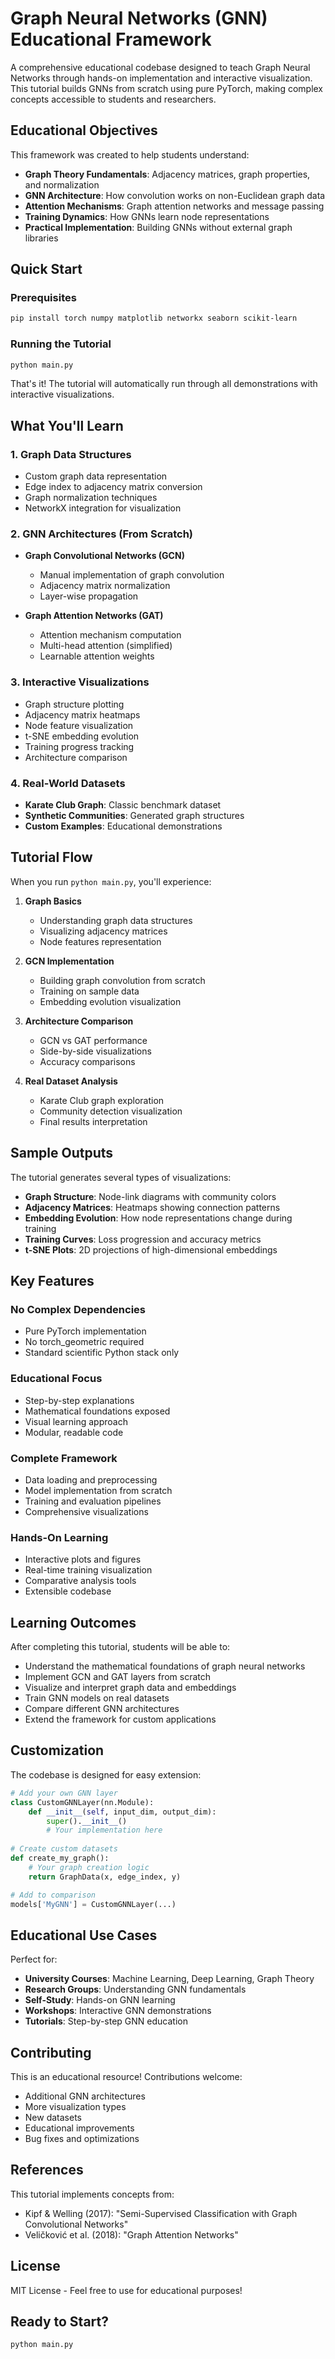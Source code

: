 #  Graph Neural Networks (GNN) Educational Framework

A comprehensive educational codebase designed to teach Graph Neural Networks through hands-on implementation and interactive visualization. This tutorial builds GNNs from scratch using pure PyTorch, making complex concepts accessible to students and researchers.

##  Educational Objectives

This framework was created to help students understand:
- **Graph Theory Fundamentals**: Adjacency matrices, graph properties, and normalization
- **GNN Architecture**: How convolution works on non-Euclidean graph data
- **Attention Mechanisms**: Graph attention networks and message passing
- **Training Dynamics**: How GNNs learn node representations
- **Practical Implementation**: Building GNNs without external graph libraries

##  Quick Start

### Prerequisites
```bash
pip install torch numpy matplotlib networkx seaborn scikit-learn
```

### Running the Tutorial
```bash
python main.py
```

That's it! The tutorial will automatically run through all demonstrations with interactive visualizations.

##  What You'll Learn

### 1. **Graph Data Structures**
- Custom graph data representation
- Edge index to adjacency matrix conversion
- Graph normalization techniques
- NetworkX integration for visualization

### 2. **GNN Architectures (From Scratch)**
- **Graph Convolutional Networks (GCN)**
  - Manual implementation of graph convolution
  - Adjacency matrix normalization
  - Layer-wise propagation
  
- **Graph Attention Networks (GAT)**
  - Attention mechanism computation
  - Multi-head attention (simplified)
  - Learnable attention weights

### 3. **Interactive Visualizations**
-  Graph structure plotting
-  Adjacency matrix heatmaps
-  Node feature visualization
-  t-SNE embedding evolution
-  Training progress tracking
-  Architecture comparison

### 4. **Real-World Datasets**
- **Karate Club Graph**: Classic benchmark dataset
- **Synthetic Communities**: Generated graph structures
- **Custom Examples**: Educational demonstrations

## Tutorial Flow

When you run `python main.py`, you'll experience:

1. **Graph Basics** 
   - Understanding graph data structures
   - Visualizing adjacency matrices
   - Node features representation

2. **GCN Implementation**
   - Building graph convolution from scratch
   - Training on sample data
   - Embedding evolution visualization

3. **Architecture Comparison** 
   - GCN vs GAT performance
   - Side-by-side visualizations
   - Accuracy comparisons

4. **Real Dataset Analysis** 
   - Karate Club graph exploration
   - Community detection visualization
   - Final results interpretation

## Sample Outputs

The tutorial generates several types of visualizations:

- **Graph Structure**: Node-link diagrams with community colors
- **Adjacency Matrices**: Heatmaps showing connection patterns  
- **Embedding Evolution**: How node representations change during training
- **Training Curves**: Loss progression and accuracy metrics
- **t-SNE Plots**: 2D projections of high-dimensional embeddings

## Key Features

### **No Complex Dependencies**
- Pure PyTorch implementation
- No torch_geometric required
- Standard scientific Python stack only

### **Educational Focus**
- Step-by-step explanations
- Mathematical foundations exposed
- Visual learning approach
- Modular, readable code

### **Complete Framework**
- Data loading and preprocessing
- Model implementation from scratch
- Training and evaluation pipelines
- Comprehensive visualizations

### **Hands-On Learning**
- Interactive plots and figures
- Real-time training visualization
- Comparative analysis tools
- Extensible codebase

## Learning Outcomes

After completing this tutorial, students will be able to:

-  Understand the mathematical foundations of graph neural networks
-  Implement GCN and GAT layers from scratch
-  Visualize and interpret graph data and embeddings
-  Train GNN models on real datasets
-  Compare different GNN architectures
-  Extend the framework for custom applications

## Customization

The codebase is designed for easy extension:

```python
# Add your own GNN layer
class CustomGNNLayer(nn.Module):
    def __init__(self, input_dim, output_dim):
        super().__init__()
        # Your implementation here
        
# Create custom datasets
def create_my_graph():
    # Your graph creation logic
    return GraphData(x, edge_index, y)

# Add to comparison
models['MyGNN'] = CustomGNNLayer(...)
```

## Educational Use Cases

Perfect for:
- **University Courses**: Machine Learning, Deep Learning, Graph Theory
- **Research Groups**: Understanding GNN fundamentals
- **Self-Study**: Hands-on GNN learning
- **Workshops**: Interactive GNN demonstrations
- **Tutorials**: Step-by-step GNN education

## Contributing

This is an educational resource! Contributions welcome:
- Additional GNN architectures
- More visualization types
- New datasets
- Educational improvements
- Bug fixes and optimizations

## References

This tutorial implements concepts from:
- Kipf & Welling (2017): "Semi-Supervised Classification with Graph Convolutional Networks"
- Veličković et al. (2018): "Graph Attention Networks"

## License

MIT License - Feel free to use for educational purposes!

## Ready to Start?

```bash
python main.py
```
